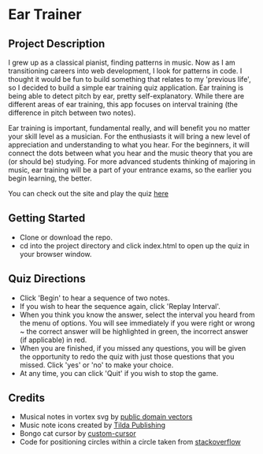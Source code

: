 # Ear Trainer

## Project Description

I grew up as a classical pianist, finding patterns in music. Now as I am transitioning careers into web development, I look for patterns in code. I thought it would be fun to build something that relates to my 'previous life', so I decided to build a simple ear training quiz application. Ear training is being able to detect pitch by ear, pretty self-explanatory. While there are different areas of ear training, this app focuses on interval training (the difference in pitch between two notes).

Ear training is important, fundamental really, and will benefit you no matter your skill level as a musician. For the enthusiasts it will bring a new level of appreciation and understanding to what you hear. For the beginners, it will connect the dots between what you hear and the music theory that you are (or should be) studying. For more advanced students thinking of majoring in music, ear training will be a part of your entrance exams, so the earlier you begin learning, the better.

You can check out the site and play the quiz [here](https://msksfo.github.io/Ear-Trainer/)

## Getting Started

-   Clone or download the repo.
-   cd into the project directory and click index.html to open up the quiz in your browser window.

## Quiz Directions

-   Click 'Begin' to hear a sequence of two notes.
-   If you wish to hear the sequence again, click 'Replay Interval'.
-   When you think you know the answer, select the interval you heard from the menu of options. You will see immediately if you were right or wrong ~ the correct answer will be highlighted in green, the incorrect answer (if applicable) in red.
-   When you are finished, if you missed any questions, you will be given the opportunity to redo the quiz with just those questions that you missed. Click 'yes' or 'no' to make your choice.
-   At any time, you can click 'Quit' if you wish to stop the game.

## Credits

-   Musical notes in vortex svg by [public domain vectors](https://publicdomainvectors.org/en/free-clipart/Musical-notes-in-vortex/77673.html)
-   Music note icons created by [Tilda Publishing](https://tilda.cc)
-   Bongo cat cursor by [custom-cursor](https://custom-cursor.com/en/collection/memes/bongo-cat)
-   Code for positioning circles within a circle taken from [stackoverflow](https://stackoverflow.com/questions/12813573/position-icons-into-circle)
